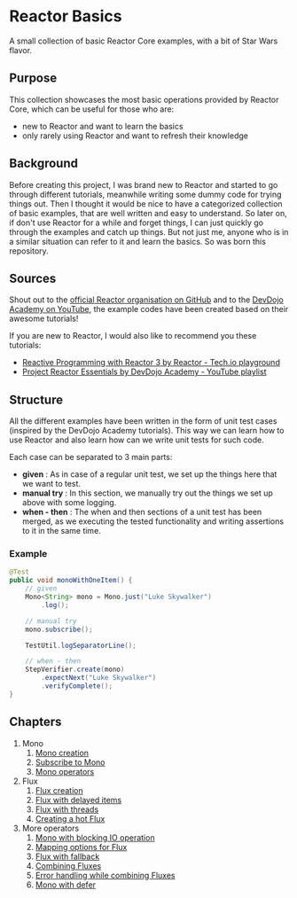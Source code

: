 # Reactor Basics

A small collection of basic Reactor Core examples, with a bit of Star Wars flavor.

## Purpose

This collection showcases the most basic operations provided by Reactor Core, which
can be useful for those who are:
* new to Reactor and want to learn the basics
* only rarely using Reactor and want to refresh their knowledge

## Background

Before creating this project, I was brand new to Reactor and started to go through
different tutorials, meanwhile writing some dummy code for trying things out. Then
I thought it would be nice to have a categorized collection of basic examples,
that are well written and easy to understand. So later on, if don't use Reactor
for a while and forget things, I can just quickly go through the examples and
catch up things. But not just me, anyone who is in a similar situation can
refer to it and learn the basics. So was born this repository.

## Sources

Shout out to the [official Reactor organisation on GitHub](https://github.com/reactor)
and to the [DevDojo Academy on YouTube](https://www.youtube.com/c/DevDojoAcademy),
the example codes have been created based on their awesome tutorials!

If you are new to Reactor, I would also like to recommend you these tutorials:
* [Reactive Programming with Reactor 3 by Reactor - Tech.io playground](https://tech.io/playgrounds/929/reactive-programming-with-reactor-3/Intro)
* [Project Reactor Essentials by DevDojo Academy - YouTube playlist](https://www.youtube.com/watch?v=lCTUOERTXyw&list=PL0Un1HNdB4jFCsHsQg2HOfO03XfECuMiw)

## Structure

All the different examples have been written in the form of unit test cases (inspired
by the DevDojo Academy tutorials). This way we can learn how to use Reactor and also
learn how can we write unit tests for such code.

Each case can be separated to 3 main parts:
* **given** : As in case of a regular unit test, we set up the things here that we
want to test.
* **manual try** : In this section, we manually try out the things we set up above
with some logging.
* **when - then** : The when and then sections of a unit test has been merged, as
we executing the tested functionality and writing assertions to it in the same
time.

### Example

```java
@Test
public void monoWithOneItem() {
    // given
    Mono<String> mono = Mono.just("Luke Skywalker")
        .log();

    // manual try
    mono.subscribe();

    TestUtil.logSeparatorLine();

    // when - then
    StepVerifier.create(mono)
        .expectNext("Luke Skywalker")
        .verifyComplete();
}
```

## Chapters

1. Mono
    1. [Mono creation](src/test/java/com/github/veresdavid/reactor/basics/mono/MonoCreationTest.java)
    2. [Subscribe to Mono](src/test/java/com/github/veresdavid/reactor/basics/mono/MonoSubscribeTest.java)
    3. [Mono operators](src/test/java/com/github/veresdavid/reactor/basics/mono/MonoOperatorTest.java)
2. Flux
    1. [Flux creation](src/test/java/com/github/veresdavid/reactor/basics/flux/FluxCreationTest.java)
    2. [Flux with delayed items](src/test/java/com/github/veresdavid/reactor/basics/flux/FluxDelayTest.java)
    3. [Flux with threads](src/test/java/com/github/veresdavid/reactor/basics/flux/FluxThreadTest.java)
    4. [Creating a hot Flux](src/test/java/com/github/veresdavid/reactor/basics/flux/FluxHotTest.java)
3. More operators
    1. [Mono with blocking IO operation](src/test/java/com/github/veresdavid/reactor/basics/operators/MonoWithBlockingIoTest.java)
    2. [Mapping options for Flux](src/test/java/com/github/veresdavid/reactor/basics/operators/FluxMapTest.java)
    3. [Flux with fallback](src/test/java/com/github/veresdavid/reactor/basics/operators/FluxFallbackTest.java)
    4. [Combining Fluxes](src/test/java/com/github/veresdavid/reactor/basics/operators/FluxCombineTest.java)
    5. [Error handling while combining Fluxes](src/test/java/com/github/veresdavid/reactor/basics/operators/FluxCombineErrorHandlingTest.java)
    6. [Mono with defer](src/test/java/com/github/veresdavid/reactor/basics/operators/MonoDeferTest.java)
